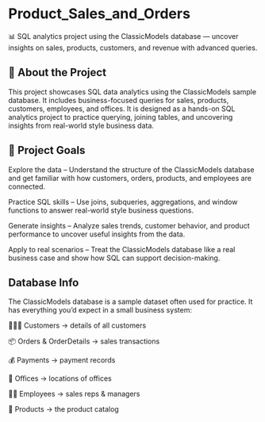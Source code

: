 # Product_Sales_and_Orders
📊 SQL analytics project using the ClassicModels database — uncover insights on sales, products, customers, and revenue with advanced queries.

## 📌 About the Project

This project showcases SQL data analytics using the ClassicModels sample database.
It includes business-focused queries for sales, products, customers, employees, and offices.
It is designed as a hands-on SQL analytics project to practice querying, joining tables, and uncovering insights from real-world style business data.

## 🎯 Project Goals

Explore the data – Understand the structure of the ClassicModels database and get familiar with how customers, orders, products, and employees are connected.

Practice SQL skills – Use joins, subqueries, aggregations, and window functions to answer real-world style business questions.

Generate insights – Analyze sales trends, customer behavior, and product performance to uncover useful insights from the data.

Apply to real scenarios – Treat the ClassicModels database like a real business case and show how SQL can support decision-making.

## Database Info

The ClassicModels database is a sample dataset often used for practice.
It has everything you’d expect in a small business system:

🧑‍🤝‍🧑 Customers → details of all customers

📦 Orders & OrderDetails → sales transactions

💰 Payments → payment records

🏢 Offices → locations of offices

👩‍💼 Employees → sales reps & managers

🛒 Products → the product catalog
